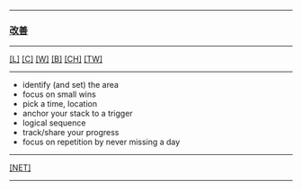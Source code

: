 
---

### [改善](https://en.wikipedia.org/wiki/Kaizen)

---

[[L]](https://github.com/ttltrk/ELSE/blob/master/LAN/ENG/LAN.MD)
[[C]](https://github.com/ttltrk/PRG/blob/master/CODING.MD)
[[W]](https://github.com/ttltrk/ELSE/blob/master/PWR/PWR.MD) 
[[B]](https://github.com/ttltrk/BKS/blob/master/README.MD)
[[CH]](https://github.com/ttltrk/ELSE/blob/master/CHESS/CHESS.MD) 
[[TW]](https://github.com/ttltrk/ELSE/blob/master/TECH_WRITE/TW.MD)


---

* identify (and set) the area
* focus on small wins 
* pick a time, location
* anchor your stack to a trigger
* logical sequence
* track/share your progress
* focus on repetition by never missing a day

---

[[NET]](http://ttltrk.net/)

---
